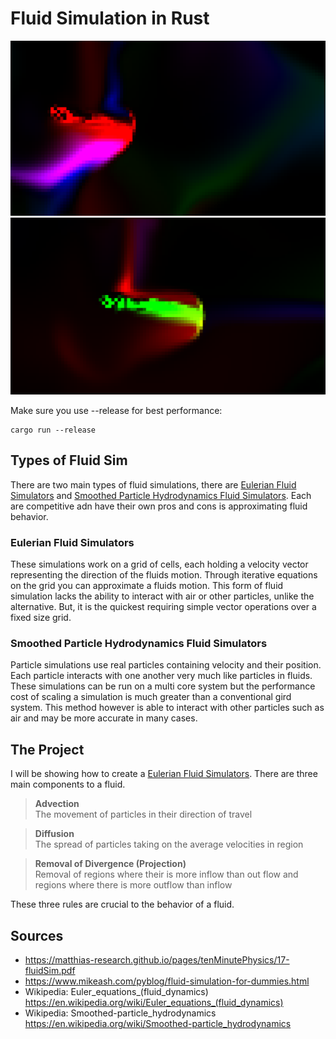 # Fluid Simulation in Rust

![](Example1.png "Fluid Sim")
![](Example2.png "Fluid Sim")

Make sure you use --release for best performance:
```
cargo run --release
```
## Types of Fluid Sim
There are two main types of fluid simulations, there are [Eulerian Fluid Simulators](https://en.wikipedia.org/wiki/Euler_equations_(fluid_dynamics)) and [Smoothed Particle Hydrodynamics Fluid Simulators](https://en.wikipedia.org/wiki/Smoothed-particle_hydrodynamics). Each are competitive adn have their own pros and cons is approximating fluid behavior.

### Eulerian Fluid Simulators
These simulations work on a grid of cells, each holding a velocity vector representing the direction of the fluids motion. Through iterative equations on the grid you can approximate a fluids motion. This form of fluid simulation lacks the ability to interact with air or other particles, unlike the alternative. But, it is the quickest requiring simple vector operations over a fixed size grid. 
### Smoothed Particle Hydrodynamics Fluid Simulators
Particle simulations use real particles containing velocity and their position. Each particle interacts with one another very much like particles in fluids. These simulations can be run on a multi core system but the performance cost of scaling a simulation is much greater than a conventional gird system. This method however is able to interact with other particles such as air and may be more accurate in many cases.


## The Project
I will be showing how to create a [Eulerian Fluid Simulators](https://en.wikipedia.org/wiki/Euler_equations_(fluid_dynamics)). 
There are three main components to a fluid. 

> **Advection**\
> The movement of particles in their direction of travel

> **Diffusion**\
> The spread of particles taking on the average velocities in region

> **Removal of Divergence (Projection)**\
> Removal of regions where their is more inflow than out flow and regions where there is more outflow than inflow

These three rules are crucial to the behavior of a fluid. 

## Sources
 - https://matthias-research.github.io/pages/tenMinutePhysics/17-fluidSim.pdf
 - https://www.mikeash.com/pyblog/fluid-simulation-for-dummies.html
 - Wikipedia: Euler_equations_(fluid_dynamics) https://en.wikipedia.org/wiki/Euler_equations_(fluid_dynamics)
 - Wikipedia: Smoothed-particle_hydrodynamics https://en.wikipedia.org/wiki/Smoothed-particle_hydrodynamics
 